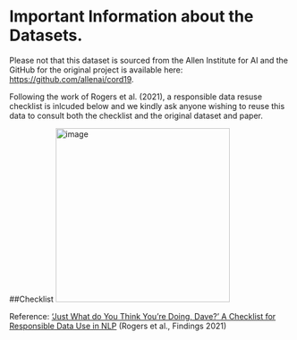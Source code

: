 # Important Information about the Datasets.

Please not that this dataset is sourced from the Allen Institute for AI and the GitHub for the original project is available here: https://github.com/allenai/cord19. 

Following the work of Rogers et al. (2021), a responsible data resuse checklist is inlcuded below and we kindly ask anyone wishing to reuse this data to consult both the checklist and the original dataset and paper.

##Checklist
<img width="311" alt="image" src="https://github.com/user-attachments/assets/3c21b223-641e-43db-b86c-9807157fb5bd" />

Reference: [‘Just What do You Think You’re Doing, Dave?’ A Checklist for Responsible Data Use in NLP](https://aclanthology.org/2021.findings-emnlp.414/) (Rogers et al., Findings 2021)
